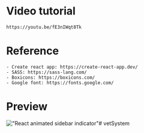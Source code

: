 # Video tutorial

    https://youtu.be/fE3nIWqt8Tk

# Reference

    - Create react app: https://create-react-app.dev/
    - SASS: https://sass-lang.com/
    - Boxicons: https://boxicons.com/
    - Google font: https://fonts.google.com/

# Preview

!["React animated sidebar indicator"](https://user-images.githubusercontent.com/67447840/150512429-b22b0236-7f13-43b3-bbdd-b466ea81f173.gif "React animated sidebar indicator")# vetSystem
